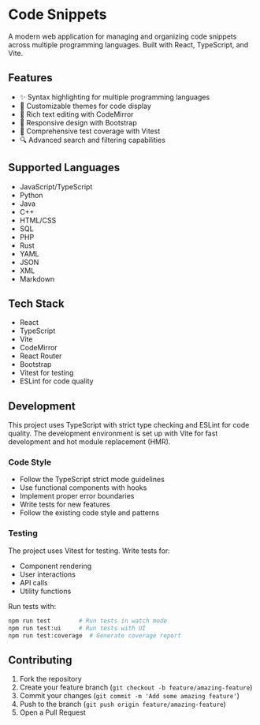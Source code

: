# Code Snippets

A modern web application for managing and organizing code snippets across multiple programming languages. Built with React, TypeScript, and Vite.

## Features

- ✨ Syntax highlighting for multiple programming languages
- 🎨 Customizable themes for code display
- 📝 Rich text editing with CodeMirror
- 📱 Responsive design with Bootstrap
- 🧪 Comprehensive test coverage with Vitest
- 🔍 Advanced search and filtering capabilities

## Supported Languages

- JavaScript/TypeScript
- Python
- Java
- C++
- HTML/CSS
- SQL
- PHP
- Rust
- YAML
- JSON
- XML
- Markdown

## Tech Stack

- React
- TypeScript
- Vite
- CodeMirror
- React Router
- Bootstrap
- Vitest for testing
- ESLint for code quality

## Development

This project uses TypeScript with strict type checking and ESLint for code quality. The development environment is set up with Vite for fast development and hot module replacement (HMR).

### Code Style

- Follow the TypeScript strict mode guidelines
- Use functional components with hooks
- Implement proper error boundaries
- Write tests for new features
- Follow the existing code style and patterns

### Testing

The project uses Vitest for testing. Write tests for:
- Component rendering
- User interactions
- API calls
- Utility functions

Run tests with:
```bash
npm run test        # Run tests in watch mode
npm run test:ui     # Run tests with UI
npm run test:coverage  # Generate coverage report
```

## Contributing

1. Fork the repository
2. Create your feature branch (`git checkout -b feature/amazing-feature`)
3. Commit your changes (`git commit -m 'Add some amazing feature'`)
4. Push to the branch (`git push origin feature/amazing-feature`)
5. Open a Pull Request
